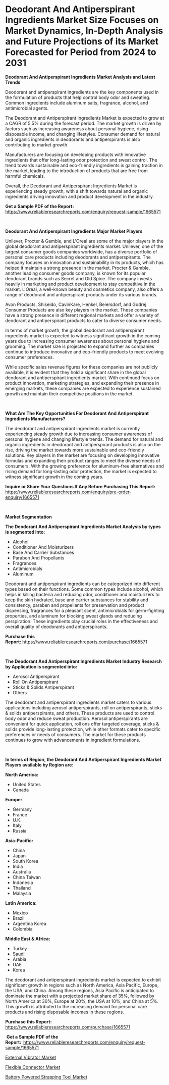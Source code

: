 <p><h1>Deodorant And Antiperspirant Ingredients Market Size Focuses on Market Dynamics, In-Depth Analysis and Future Projections of its Market Forecasted for Period from 2024 to 2031</h1></p><p><strong>Deodorant And Antiperspirant Ingredients Market Analysis and Latest Trends</strong></p>
<p><p>Deodorant and antiperspirant ingredients are the key components used in the formulation of products that help control body odor and sweating. Common ingredients include aluminum salts, fragrance, alcohol, and antimicrobial agents.</p><p>The Deodorant and Antiperspirant Ingredients Market is expected to grow at a CAGR of 5.5% during the forecast period. The market growth is driven by factors such as increasing awareness about personal hygiene, rising disposable income, and changing lifestyles. Consumer demand for natural and organic ingredients in deodorants and antiperspirants is also contributing to market growth.</p><p>Manufacturers are focusing on developing products with innovative ingredients that offer long-lasting odor protection and sweat control. The trend towards sustainable and eco-friendly ingredients is gaining traction in the market, leading to the introduction of products that are free from harmful chemicals.</p><p>Overall, the Deodorant and Antiperspirant Ingredients Market is experiencing steady growth, with a shift towards natural and organic ingredients driving innovation and product development in the industry.</p></p>
<p><strong>Get a Sample PDF of the Report:&nbsp;</strong> <a href="https://www.reliableresearchreports.com/enquiry/request-sample/1665571">https://www.reliableresearchreports.com/enquiry/request-sample/1665571</a></p>
<p>&nbsp;</p>
<p><strong>Deodorant And Antiperspirant Ingredients Major Market Players</strong></p>
<p><p>Unilever, Procter & Gamble, and L'Oreal are some of the major players in the global deodorant and antiperspirant ingredients market. Unilever, one of the largest consumer goods companies worldwide, has a diverse portfolio of personal care products including deodorants and antiperspirants. The company focuses on innovation and sustainability in its products, which has helped it maintain a strong presence in the market. Procter & Gamble, another leading consumer goods company, is known for its popular deodorant brands such as Secret and Old Spice. The company invests heavily in marketing and product development to stay competitive in the market. L'Oreal, a well-known beauty and cosmetics company, also offers a range of deodorant and antiperspirant products under its various brands.</p><p>Avon Products, Shiseido, CavinKare, Henkel, Beiersdorf, and Godrej Consumer Products are also key players in the market. These companies have a strong presence in different regional markets and offer a variety of deodorant and antiperspirant products to cater to diverse consumer needs.</p><p>In terms of market growth, the global deodorant and antiperspirant ingredients market is expected to witness significant growth in the coming years due to increasing consumer awareness about personal hygiene and grooming. The market size is projected to expand further as companies continue to introduce innovative and eco-friendly products to meet evolving consumer preferences.</p><p>While specific sales revenue figures for these companies are not publicly available, it is evident that they hold a significant share in the global deodorant and antiperspirant ingredients market. With continued focus on product innovation, marketing strategies, and expanding their presence in emerging markets, these companies are expected to experience sustained growth and maintain their competitive positions in the market.</p></p>
<p>&nbsp;</p>
<p><strong>What Are The Key Opportunities For Deodorant And Antiperspirant Ingredients Manufacturers?</strong></p>
<p><p>The deodorant and antiperspirant ingredients market is currently experiencing steady growth due to increasing consumer awareness of personal hygiene and changing lifestyle trends. The demand for natural and organic ingredients in deodorant and antiperspirant products is also on the rise, driving the market towards more sustainable and eco-friendly solutions. Key players in the market are focusing on developing innovative formulas and expanding their product ranges to meet the diverse needs of consumers. With the growing preference for aluminum-free alternatives and rising demand for long-lasting odor protection, the market is expected to witness significant growth in the coming years.</p></p>
<p><strong>Inquire or Share Your Questions If Any Before Purchasing This Report:</strong> <a href="https://www.reliableresearchreports.com/enquiry/pre-order-enquiry/1665571">https://www.reliableresearchreports.com/enquiry/pre-order-enquiry/1665571</a></p>
<p>&nbsp;</p>
<p><strong>Market Segmentation</strong></p>
<p><strong>The Deodorant And Antiperspirant Ingredients Market Analysis by types is segmented into:</strong></p>
<p><ul><li>Alcohol</li><li>Conditioner And Moisturizers</li><li>Base And Carrier Substances</li><li>Paraben And Propellants</li><li>Fragrances</li><li>Antimicrobials</li><li>Aluminum</li></ul></p>
<p><p>Deodorant and antiperspirant ingredients can be categorized into different types based on their functions. Some common types include alcohol, which helps in killing bacteria and reducing odor, conditioner and moisturizers to keep the skin hydrated, base and carrier substances for stability and consistency, paraben and propellants for preservation and product dispensing, fragrances for a pleasant scent, antimicrobials for germ-fighting properties, and aluminum for blocking sweat glands and reducing perspiration. These ingredients play crucial roles in the effectiveness and overall quality of deodorants and antiperspirants.</p></p>
<p><strong>Purchase this Report:&nbsp;</strong><a href="https://www.reliableresearchreports.com/purchase/1665571">https://www.reliableresearchreports.com/purchase/1665571</a></p>
<p>&nbsp;</p>
<p><strong>The Deodorant And Antiperspirant Ingredients Market Industry Research by Application is segmented into:</strong></p>
<p><ul><li>Aerosol Antiperspirant</li><li>Roll On Antiperspirant</li><li>Sticks & Solids Antiperspirant</li><li>Others</li></ul></p>
<p><p>The deodorant and antiperspirant ingredients market caters to various applications including aerosol antiperspirants, roll on antiperspirants, sticks & solids antiperspirants, and others. These products are used to control body odor and reduce sweat production. Aerosol antiperspirants are convenient for quick application, roll ons offer targeted coverage, sticks & solids provide long-lasting protection, while other formats cater to specific preferences or needs of consumers. The market for these products continues to grow with advancements in ingredient formulations.</p></p>
<p>&nbsp;</p>
<p><strong>In terms of Region, the Deodorant And Antiperspirant Ingredients Market Players available by Region are:</strong></p>
<p>
    <p> <strong> North America: </strong>
        <ul>
            <li>United States</li>
            <li>Canada</li>
        </ul>
        </p> 
    <p> <strong> Europe: </strong>
        <ul>
            <li>Germany</li>
            <li>France</li>
            <li>U.K.</li>
            <li>Italy</li>
            <li>Russia</li>
        </ul>
        </p> 
    <p> <strong> Asia-Pacific: </strong>
        <ul>
            <li>China</li>
            <li>Japan</li>
            <li>South Korea</li>
            <li>India</li>
            <li>Australia</li>
            <li>China Taiwan</li>
            <li>Indonesia</li>
            <li>Thailand</li>
            <li>Malaysia</li>
        </ul>
        </p> 
    <p> <strong> Latin America: </strong>
        <ul>
            <li>Mexico</li>
            <li>Brazil</li>
            <li>Argentina Korea</li>
            <li>Colombia</li>
        </ul>
        </p> 
    <p> <strong> Middle East & Africa: </strong>
        <ul>
            <li>Turkey</li>
            <li>Saudi</li>
            <li>Arabia</li>
            <li>UAE</li>
            <li>Korea</li>
        </ul>
    </p>
    </p>
<p><p>The deodorant and antiperspirant ingredients market is expected to exhibit significant growth in regions such as North America, Asia Pacific, Europe, the USA, and China. Among these regions, Asia Pacific is anticipated to dominate the market with a projected market share of 35%, followed by North America at 30%, Europe at 20%, the USA at 10%, and China at 5%. This growth is attributed to the increasing demand for personal care products and rising disposable incomes in these regions.</p></p>
<p><strong>Purchase this Report: </strong><a href="https://www.reliableresearchreports.com/purchase/1665571">https://www.reliableresearchreports.com/purchase/1665571</a></p>
<p>&nbsp;<strong>Get a Sample PDF of the Report:&nbsp;&nbsp;</strong><a href="https://www.reliableresearchreports.com/enquiry/request-sample/1665571">https://www.reliableresearchreports.com/enquiry/request-sample/1665571</a></p>
<p><strong></strong></p>
<p><p><a href="https://view.publitas.com/reportprime-1/external-vibrator-market-furnish-information-about-market-size-market-share-market-dynamics-and-projections-spanning-from-2023-to-2030/">External Vibrator Market</a></p><p><a href="https://view.publitas.com/reportprime-1/flexible-connector-market-research-report-reveals-the-latest-trends-and-opportunities-of-this-market-for-period-from-2023-2030/">Flexible Connector Market</a></p><p><a href="https://view.publitas.com/reportprime-1/battery-powered-strapping-tool-market-size-focuses-on-market-dynamics-in-depth-analysis-and-future-projections-of-its-market-forecasted-for-period-from-2023-to-2030/">Battery Powered Strapping Tool Market</a></p></p>